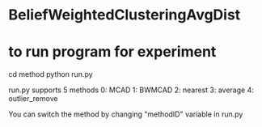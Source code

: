 ﻿# BeliefWeightedClusteringAvgDist

# to run program for experiment
cd method
python run.py

run.py supports 5 methods
0: MCAD
1: BWMCAD
2: nearest
3: average
4: outlier_remove

You can switch the method by changing "methodID" variable in run.py
